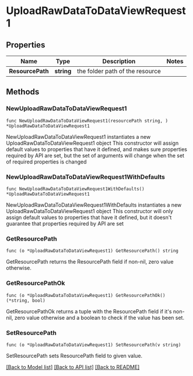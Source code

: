 # UploadRawDataToDataViewRequest1

## Properties

Name | Type | Description | Notes
------------ | ------------- | ------------- | -------------
**ResourcePath** | **string** | the folder path of the resource | 

## Methods

### NewUploadRawDataToDataViewRequest1

`func NewUploadRawDataToDataViewRequest1(resourcePath string, ) *UploadRawDataToDataViewRequest1`

NewUploadRawDataToDataViewRequest1 instantiates a new UploadRawDataToDataViewRequest1 object
This constructor will assign default values to properties that have it defined,
and makes sure properties required by API are set, but the set of arguments
will change when the set of required properties is changed

### NewUploadRawDataToDataViewRequest1WithDefaults

`func NewUploadRawDataToDataViewRequest1WithDefaults() *UploadRawDataToDataViewRequest1`

NewUploadRawDataToDataViewRequest1WithDefaults instantiates a new UploadRawDataToDataViewRequest1 object
This constructor will only assign default values to properties that have it defined,
but it doesn't guarantee that properties required by API are set

### GetResourcePath

`func (o *UploadRawDataToDataViewRequest1) GetResourcePath() string`

GetResourcePath returns the ResourcePath field if non-nil, zero value otherwise.

### GetResourcePathOk

`func (o *UploadRawDataToDataViewRequest1) GetResourcePathOk() (*string, bool)`

GetResourcePathOk returns a tuple with the ResourcePath field if it's non-nil, zero value otherwise
and a boolean to check if the value has been set.

### SetResourcePath

`func (o *UploadRawDataToDataViewRequest1) SetResourcePath(v string)`

SetResourcePath sets ResourcePath field to given value.



[[Back to Model list]](../README.md#documentation-for-models) [[Back to API list]](../README.md#documentation-for-api-endpoints) [[Back to README]](../README.md)


